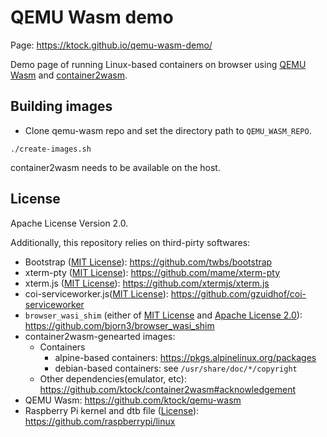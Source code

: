 # QEMU Wasm demo

Page: https://ktock.github.io/qemu-wasm-demo/

Demo page of running Linux-based containers on browser using [QEMU Wasm](https://github.com/ktock/qemu-wasm) and [container2wasm](https://github.com/ktock/container2wasm).

## Building images

- Clone qemu-wasm repo and set the directory path to `QEMU_WASM_REPO`.

```
./create-images.sh
```

container2wasm needs to be available on the host.

## License

Apache License Version 2.0.

Additionally, this repository relies on third-pirty softwares:

- Bootstrap ([MIT License](https://github.com/twbs/bootstrap/blob/main/LICENSE)): https://github.com/twbs/bootstrap
- xterm-pty ([MIT License](https://github.com/mame/xterm-pty/blob/main/LICENSE.txt)): https://github.com/mame/xterm-pty
- xterm.js ([MIT License](https://github.com/xtermjs/xterm.js/blob/master/LICENSE)): https://github.com/xtermjs/xterm.js
- coi-serviceworker.js([MIT License](https://github.com/gzuidhof/coi-serviceworker/blob/master/LICENSE)): https://github.com/gzuidhof/coi-serviceworker
- `browser_wasi_shim` (either of [MIT License](https://github.com/bjorn3/browser_wasi_shim/blob/main/LICENSE-MIT) and [Apache License 2.0](https://github.com/bjorn3/browser_wasi_shim/blob/main/LICENSE-APACHE)): https://github.com/bjorn3/browser_wasi_shim
- container2wasm-genearted images:
  - Containers
    - alpine-based containers: https://pkgs.alpinelinux.org/packages
    - debian-based containers: see `/usr/share/doc/*/copyright`
  - Other dependencies(emulator, etc): https://github.com/ktock/container2wasm#acknowledgement
- QEMU Wasm: https://github.com/ktock/qemu-wasm
- Raspberry Pi kernel and dtb file ([License](https://github.com/raspberrypi/linux/tree/1.20230405/LICENSES)): https://github.com/raspberrypi/linux
